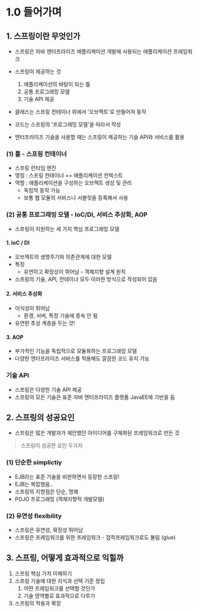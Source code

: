 # 1.0 들어가며

## 1. 스프링이란 무엇인가

- 스프링은 자바 엔터프라이즈 애플리케이션 개발에 사용되는 애플리케이션 프레임워크

- 스프링이 제공하는 것
    1. 애플리케이션의 바탕이 되는 틀
    2. 공통 프로그래밍 모델
    3. 기술 API 제공


- 클래스는 스프링 컨테이너 위에서 '오브젝트'로 만들어져 동작
- 코드는 스프링의 '프로그래밍 모델'을 따라서 작성
- 엔터프라이즈 기술을 사용할 때는 스프링이 제공하는 기술 API와 서비스를 활용

### (1) 틀 - 스프링 컨테이너

- 스프링 런타임 엔진
- 명칭 : 스프링 컨테이너 == 애플리케이션 컨텍스트
- 역할 : 애플리케이션을 구성하는 오브젝트 생성 및 관리
    - 독립적 동작 가능
    - 보통 웹 모듈의 서비스나 서블릿을 등록해서 사용

### (2) 공통 프로그래밍 모델 - IoC/DI, 서비스 추상화, AOP

- 스프링이 지원하는 세 가지 핵심 프로그래밍 모델

#### 1. IoC / DI

- 오브젝트의 생명주기와 의존관계에 대한 모델
- 특징
    - 유연하고 확장성이 뛰어남 - 객체지향 설계 원칙
- 스프링의 기술, API, 컨테이너 모두 이러한 방식으로 작성되어 있음

#### 2. 서비스 추상화

- 이식성이 뛰어남
    - 환경, 서버, 특정 기술에 종속 안 됨
- 유연한 추상 계층을 두는 것!

#### 3. AOP

- 부가적인 기능을 독립적으로 모듈화하는 프로그래밍 모델
- 다양한 엔터프라이즈 서비스를 적용해도 깔끔한 코드 유지 가능

### 기술 API

- 스프링은 다양한 기술 API 제공
- 스프링의 모든 기술은 표준 자바 엔터프라이즈 플랫폼 JavaEE에 기반을 둠

## 2. 스프링의 성공요인

- 스프링은 많은 개발자가 제안했던 아이디어를 구체화된 프레임워크로 만든 것

> 스프링이 성공한 요인 두가지

### (1) 단순한 simplictiy

- EJB라는 표준 기술을 비판하면서 등장한 스프링!
- EJB는 복잡했음..
- 스프링의 지향점은 단순, 명쾌
- POJO 프로그래밍 (객체지향적 개발모델)

### (2) 유연성 flexibility

- 스프링은 유연성, 확장성 뛰어남
- 스프링은 프레임워크를 위한 프레임워크 - 접착프레임워크로도 불림 (glue)

## 3. 스프링, 어떻게 효과적으로 익힐까

1. 스프링 핵심 가치 이해하기
2. 스프링 기술에 대한 지식과 선택 기준 정립
    1. 어떤 프레임워크를 선택할 것인가
    2. 기술 영역별로 효과적으로 다루기
3. 스프링의 적용과 확장
